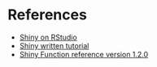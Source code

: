 # References

 - [Shiny on RStudio](https://shiny.rstudio.com/)
 - [Shiny written tutorial](https://shiny.rstudio.com/tutorial/written-tutorial/lesson1/)
 - [Shiny Function reference version 1.2.0](https://shiny.rstudio.com/reference/shiny/1.2.0/)